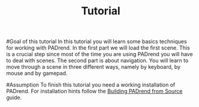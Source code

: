 ﻿---
title: Tutorial
---

#Goal of this tutorial
In this tutorial you will learn some basics techniques for working with PADrend.
In the first part we will load the first scene. 
This is a crucial step since most of the time you are using PADrend you will have to deal with scenes.
The second part is about navigation.
You will learn to move through a scene in three different ways, namely by keyboard, by mouse and by gamepad.

#Assumption
To finish this tutorial you need a working installation of PADrend. 
For installation hints follow the [Building PADrend from Source](https://macabeo.cs.upb.de/trac/AlgoCG/wiki/BuildingFromSource "Building PADrend from Source") guide.
